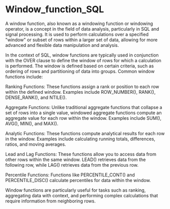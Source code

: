 # Window_function_SQL


A window function, also known as a windowing function or windowing operator, is a concept in the field of data analysis, particularly in SQL and signal processing. It is used to perform calculations over a specified "window" or subset of rows within a larger set of data, allowing for more advanced and flexible data manipulation and analysis.

In the context of SQL, window functions are typically used in conjunction with the OVER clause to define the window of rows for which a calculation is performed. The window is defined based on certain criteria, such as ordering of rows and partitioning of data into groups. Common window functions include:

Ranking Functions: These functions assign a rank or position to each row within the defined window. Examples include ROW_NUMBER(), RANK(), DENSE_RANK(), and NTILE().

Aggregate Functions: Unlike traditional aggregate functions that collapse a set of rows into a single value, windowed aggregate functions compute an aggregate value for each row within the window. Examples include SUM(), AVG(), MIN(), and MAX().

Analytic Functions: These functions compute analytical results for each row in the window. Examples include calculating running totals, differences, ratios, and moving averages.

Lead and Lag Functions: These functions allow you to access data from other rows within the same window. LEAD() retrieves data from the following row, while LAG() retrieves data from the previous row.

Percentile Functions: Functions like PERCENTILE_CONT() and PERCENTILE_DISC() calculate percentiles for data within the window.

Window functions are particularly useful for tasks such as ranking, aggregating data with context, and performing complex calculations that require information from neighboring rows.
